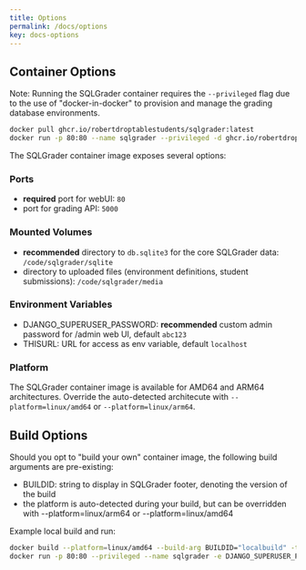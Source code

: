 ```yaml
---
title: Options
permalink: /docs/options
key: docs-options
---
```


## Container Options
Note: Running the SQLGrader container requires the `--privileged` flag due to the use of "docker-in-docker" to provision and manage the grading database environments.

```bash
docker pull ghcr.io/robertdroptablestudents/sqlgrader:latest
docker run -p 80:80 --name sqlgrader --privileged -d ghcr.io/robertdroptablestudents/sqlgrader:latest
```

The SQLGrader container image exposes several options:

### Ports
- **required** port for webUI: `80`
- port for grading API: `5000`


### Mounted Volumes
- **recommended** directory to `db.sqlite3` for the core SQLGrader data: `/code/sqlgrader/sqlite`
- directory to uploaded files (environment definitions, student submissions): `/code/sqlgrader/media`

### Environment Variables
- DJANGO_SUPERUSER_PASSWORD: **recommended** custom admin password for /admin web UI, default `abc123`
- THISURL: URL for access as env variable, default `localhost`

### Platform
The SQLGrader container image is available for AMD64 and ARM64 architectures.  Override the auto-detected architecute with `--platform=linux/amd64` or `--platform=linux/arm64`.

## Build Options

Should you opt to "build your own" container image, the following build arguments are pre-existing:
- BUILDID: string to display in SQLGrader footer, denoting the version of the build
- the platform is auto-detected during your build, but can be overridden with --platform=linux/arm64 or --platform=linux/amd64

Example local build and run:

```bash
docker build --platform=linux/amd64 --build-arg BUILDID="localbuild" -t sqlgrader .
docker run -p 80:80 --privileged --name sqlgrader -e DJANGO_SUPERUSER_PASSWORD=abcde12345 -d sqlgrader
```